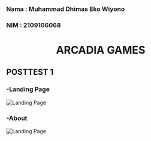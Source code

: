 ### Nama : Muhammad Dhimas Eko Wiyono
### NIM  : 2109106068


<h1 align="center">ARCADIA GAMES</h1>

## **POSTTEST 1**

### -Landing Page
![Landing Page](https://drive.google.com/uc?export=view&id=19ixEJYNXrw0ixAgCzulALT1USTO89h3P)

### -About
![Landing Page](https://drive.google.com/uc?export=view&id=1-dGdtSwnOTWPkujeEKZwq5gl-XOr_yAZ)

